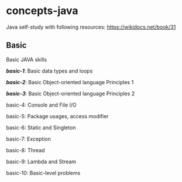 # concepts-java

Java self-study with following resources:
https://wikidocs.net/book/31

## **Basic**
Basic JAVA skills

**_basic-1_**: Basic data types and loops

**_basic-2_**: Basic Object-oriented language Principles 1

**_basic-3_**: Basic Object-oriented language Principles 2

basic-4: Console and File I/O

basic-5: Package usages, access modifier

basic-6: Static and Singleton

basic-7: Exception

basic-8: Thread

basic-9: Lambda and Stream

basic-10: Basic-level problems